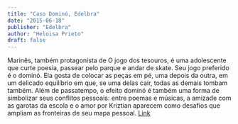 ```yaml
---
title: "Caso Dominó, Edelbra"
date: "2015-06-18"
publisher: "Edelbra"
author: "Heloisa Prieto"
draft: false
---
```

Marinês, também protagonista de O jogo dos tesouros, é uma adolescente que curte poesia, passear pelo parque e andar de skate. Seu jogo preferido é o dominó. Ela gosta de colocar as peças em pé, uma depois da outra, em um delicado equilíbrio em que, se uma delas cair, todas as demais tombam também. Além de passatempo, o efeito dominó é também uma forma de simbolizar seus conflitos pessoais: entre poemas e músicas, a amizade com as garotas da escola e o amor por Kriztian aparecem como desafios que ampliam as fronteiras de seu mapa pessoal. [Link](https://loja.edelbra.com.br/o-caso-domino)
